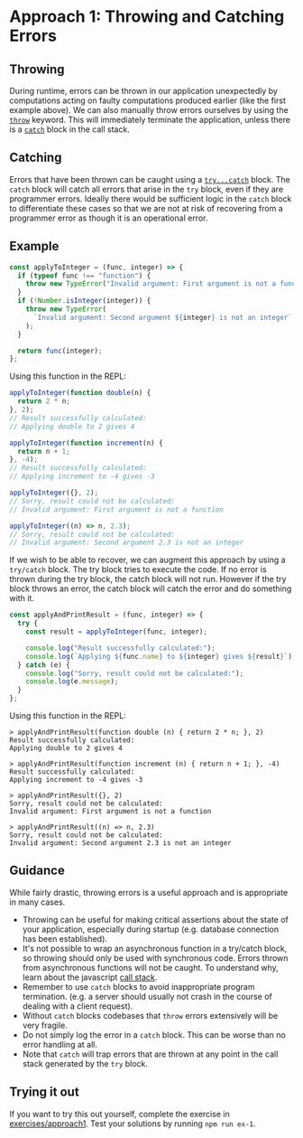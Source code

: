# Approach 1: Throwing and Catching Errors

## Throwing

During runtime, errors can be thrown in our application unexpectedly by computations acting on faulty computations produced earlier (like the first example above). We can also manually throw errors ourselves by using the [`throw`](https://developer.mozilla.org/en-US/docs/Web/JavaScript/Reference/Statements/throw) keyword. This will immediately terminate the application, unless there is a [`catch`](https://developer.mozilla.org/en-US/docs/Web/JavaScript/Reference/Statements/try...catch) block in the call stack.

## Catching

Errors that have been thrown can be caught using a [`try...catch`](https://developer.mozilla.org/en-US/docs/Web/JavaScript/Reference/Statements/try...catch) block. The `catch` block will catch all errors that arise in the `try` block, even if they are programmer errors. Ideally there would be sufficient logic in the `catch` block to differentiate these cases so that we are not at risk of recovering from a programmer error as though it is an operational error.

## Example

```js
const applyToInteger = (func, integer) => {
  if (typeof func !== "function") {
    throw new TypeError("Invalid argument: First argument is not a function");
  }
  if (!Number.isInteger(integer)) {
    throw new TypeError(
      `Invalid argument: Second argument ${integer} is not an integer`
    );
  }

  return func(integer);
};
```

Using this function in the REPL:

```js
applyToInteger(function double(n) {
  return 2 * n;
}, 2);
// Result successfully calculated:
// Applying double to 2 gives 4

applyToInteger(function increment(n) {
  return n + 1;
}, -4);
// Result successfully calculated:
// Applying increment to -4 gives -3

applyToInteger({}, 2);
// Sorry, result could not be calculated:
// Invalid argument: First argument is not a function

applyToInteger((n) => n, 2.3);
// Sorry, result could not be calculated:
// Invalid argument: Second argument 2.3 is not an integer
```

If we wish to be able to recover, we can augment this approach by using a `try/catch` block. The try block tries to execute the code. If no error is thrown during the try block, the catch block will not run. However if the try block throws an error, the catch block will catch the error and do something with it.

```js
const applyAndPrintResult = (func, integer) => {
  try {
    const result = applyToInteger(func, integer);

    console.log("Result successfully calculated:");
    console.log(`Applying ${func.name} to ${integer} gives ${result}`);
  } catch (e) {
    console.log("Sorry, result could not be calculated:");
    console.log(e.message);
  }
};
```

Using this function in the REPL:

```
> applyAndPrintResult(function double (n) { return 2 * n; }, 2)
Result successfully calculated:
Applying double to 2 gives 4

> applyAndPrintResult(function increment (n) { return n + 1; }, -4)
Result successfully calculated:
Applying increment to -4 gives -3

> applyAndPrintResult({}, 2)
Sorry, result could not be calculated:
Invalid argument: First argument is not a function

> applyAndPrintResult((n) => n, 2.3)
Sorry, result could not be calculated:
Invalid argument: Second argument 2.3 is not an integer
```

## Guidance

While fairly drastic, throwing errors is a useful approach and is appropriate in many cases.

- Throwing can be useful for making critical assertions about the state of your application, especially during startup (e.g. database connection has been established).
- It's not possible to wrap an asynchronous function in a try/catch block, so throwing should only be used with synchronous code. Errors thrown from asynchronous functions will not be caught. To understand why, learn about the javascript [call stack](https://www.youtube.com/watch?v=8aGhZQkoFbQ).
- Remember to use `catch` blocks to avoid inappropriate program termination. (e.g. a server should usually not crash in the course of dealing with a client request).
- Without `catch` blocks codebases that `throw` errors extensively will be very fragile.
- Do not simply log the error in a `catch` block. This can be worse than no error handling at all.
- Note that `catch` will trap errors that are thrown at any point in the call stack generated by the `try` block.

## Trying it out

If you want to try this out yourself, complete the exercise in [exercises/approach1](../exercises/approach1). Test your solutions by running `npm run ex-1`.
